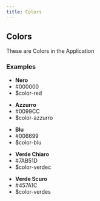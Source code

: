 ```yaml
---
title: Colors
---
```

## Colors
These are Colors in the Application

### Examples
<div class="library__example">
  <div class="library__color-swatch">
    <span class="library__color-swatch__preview" style="background-color: #000000"></span>
    <ul class="library__color-swatch__details">
      <li><strong>Nero</strong></li>
      <li>#000000</li>
      <li>$color-red</li>
    </ul>
  </div>

  <div class="library__color-swatch">
    <span class="library__color-swatch__preview" style="background-color: #0099CC"></span>
    <ul class="library__color-swatch__details">
      <li><strong>Azzurro</strong></li>
      <li>#0099CC</li>
      <li>$color-azzurro</li>
    </ul>
    <span class="library__color-swatch__preview" style="background-color: #006699"></span>
    <ul class="library__color-swatch__details">
      <li><strong>Blu</strong></li>
      <li>#006699</li>
      <li>$color-blu</li>
    </ul>
  </div>

  <div class="library__color-swatch">
    <span class="library__color-swatch__preview" style="background-color: #7AB51D"></span>
	<ul class="library__color-swatch__details">
      <li><strong>Verde Chiaro</strong></li>
      <li>#7AB51D</li>
      <li>$color-verdec</li>
    </ul>
	<span class="library__color-swatch__preview" style="background-color: #457A1C"></span>
    <ul class="library__color-swatch__details">
      <li><strong>Verde Scuro</strong></li>
      <li>#457A1C</li>
      <li>$color-verdes</li>
    </ul>
  </div>
</div>

